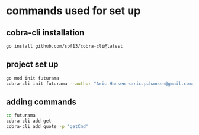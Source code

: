 # commands used for set up

## cobra-cli installation

```bash
go install github.com/spf13/cobra-cli@latest
```

## project set up

```bash
go mod init futurama
cobra-cli init futurama --author "Aric Hansen <aric.p.hansen@gmail.com>" --license mit
```

## adding commands

```bash
cd futurama
cobra-cli add get
cobra-cli add quote -p 'getCmd'
```
